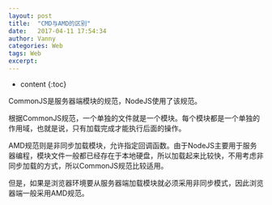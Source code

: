 ```yaml
---
layout: post
title:  "CMD与AMD的区别"
date:   2017-04-11 17:54:34
author: Vanny
categories: Web
tags: Web
excerpt: 
---
```


* content
{:toc}

CommonJS是服务器端模块的规范，NodeJS使用了该规范。

根据CommonJS规范，一个单独的文件就是一个模块。每个模块都是一个单独的作用域，也就是说，只有加载完成才能执行后面的操作。

AMD规范则是非同步加载模块，允许指定回调函数。由于NodeJS主要用于服务器编程，模块文件一般都已经存在于本地硬盘，所以加载起来比较快，不用考虑非同步加载的方式，所以CommonJS规范比较适用。

但是，如果是浏览器环境要从服务器端加载模块就必须采用非同步模式，因此浏览器端一般采用AMD规范。
